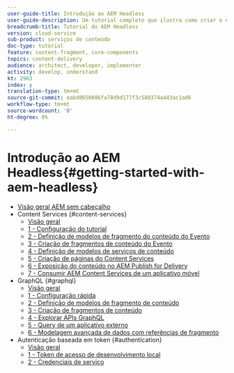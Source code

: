 ```yaml
---
user-guide-title: Introdução ao AEM Headless
user-guide-description: Um tutorial completo que ilustra como criar e expor conteúdo usando o AEM Headless.
breadcrumb-title: Tutorial do AEM Headless
version: cloud-service
sub-product: serviços de conteúdo
doc-type: tutorial
feature: content-fragment, core-components
topics: content-delivery
audience: architect, developer, implementer
activity: develop, understand
kt: 2963
index: y
translation-type: tm+mt
source-git-commit: eabd8650886fa78d9d177f3c588374a443ac1ad6
workflow-type: tm+mt
source-wordcount: '0'
ht-degree: 0%

---
```



# Introdução ao AEM Headless{#getting-started-with-aem-headless}

+ [Visão geral AEM sem cabeçalho](./overview.md)
+ Content Services {#content-services}
   + [Visão geral](./content-services/overview.md)
   + [1 - Configuração do tutorial](./content-services/chapter-1.md)
   + [2 - Definição de modelos de fragmento do conteúdo do Evento](./content-services/chapter-2.md)
   + [3 - Criação de fragmentos de conteúdo do Evento](./content-services/chapter-3.md)
   + [4 - Definição de modelos de serviços de conteúdo](./content-services/chapter-4.md)
   + [5 - Criação de páginas do Content Services](./content-services/chapter-5.md)
   + [6 - Exposição do conteúdo no AEM Publish for Delivery](./content-services/chapter-6.md)
   + [7 - Consumir AEM Content Services de um aplicativo móvel](./content-services/chapter-7.md)
+ GraphQL {#graphql}
   + [Visão geral](./graphql/overview.md)
   + [1 - Configuração rápida](./graphql/setup.md)
   + [2 - Definição de modelos de fragmento de conteúdo](./graphql/content-fragment-models.md)
   + [3 - Criação de fragmentos de conteúdo](./graphql/author-content-fragments.md)
   + [4 - Explorar APIs GraphQL](./graphql/explore-graphql-api.md)
   + [5 - Query de um aplicativo externo](./graphql/graphql-and-external-app.md)
   + [6 - Modelagem avançada de dados com referências de fragmento](./graphql/fragment-references.md)
+ Autenticação baseada em token {#authentication}
   + [Visão geral](./authentication/overview.md)
   + [1 - Token de acesso de desenvolvimento local](./authentication/local-development-access-token.md)
   + [2 - Credenciais de serviço](./authentication/service-credentials.md)